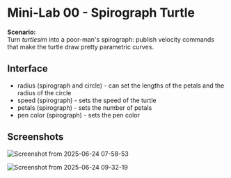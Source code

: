 # Mini-Lab 00 - Spirograph Turtle

**Scenario:**  
Turn *turtlesim* into a poor-man's spirograph: publish velocity commands that make the turtle draw pretty parametric curves.

## Interface
* radius (spirograph and circle) - can set the lengths of the petals and the radius of the circle
* speed (spirograph) - sets the speed of the turtle
* petals (spirograph) - sets the number of petals
* pen color (spirograph) - sets the pen color
  
## Screenshots
![Screenshot from 2025-06-24 07-58-53](https://github.com/user-attachments/assets/801473f6-2669-4b2f-803e-3ed2b358c9f3)

![Screenshot from 2025-06-24 09-32-19](https://github.com/user-attachments/assets/0939c808-7def-4262-9fea-c834065b1aaf)
